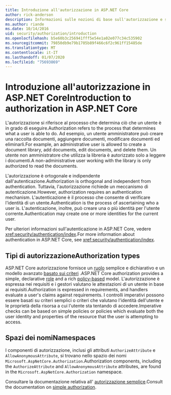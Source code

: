 ```yaml
---
title: Introduzione all'autorizzazione in ASP.NET Core
author: rick-anderson
description: Informazioni sulle nozioni di base sull'autorizzazione e sul funzionamento dell'autorizzazione nelle app ASP.NET Core.
ms.author: riande
ms.date: 10/14/2016
uid: security/authorization/introduction
ms.openlocfilehash: b5e60b3c256941fff5e54e1a02e077c34c535902
ms.sourcegitcommit: 79850db9e79b1705b89f466c6f2c961ff15485de
ms.translationtype: MT
ms.contentlocale: it-IT
ms.lasthandoff: 01/07/2020
ms.locfileid: "75693869"
---
```

# <a name="introduction-to-authorization-in-aspnet-core"></a><span data-ttu-id="be75a-103">Introduzione all'autorizzazione in ASP.NET Core</span><span class="sxs-lookup"><span data-stu-id="be75a-103">Introduction to authorization in ASP.NET Core</span></span>

<a name="security-authorization-introduction"></a>

<span data-ttu-id="be75a-104">L'autorizzazione si riferisce al processo che determina ciò che un utente è in grado di eseguire.</span><span class="sxs-lookup"><span data-stu-id="be75a-104">Authorization refers to the process that determines what a user is able to do.</span></span> <span data-ttu-id="be75a-105">Ad esempio, un utente amministratore può creare una raccolta documenti, aggiungere documenti, modificare documenti ed eliminarli.</span><span class="sxs-lookup"><span data-stu-id="be75a-105">For example, an administrative user is allowed to create a document library, add documents, edit documents, and delete them.</span></span> <span data-ttu-id="be75a-106">Un utente non amministratore che utilizza la libreria è autorizzato solo a leggere i documenti.</span><span class="sxs-lookup"><span data-stu-id="be75a-106">A non-administrative user working with the library is only authorized to read the documents.</span></span>

<span data-ttu-id="be75a-107">L'autorizzazione è ortogonale e indipendente dall'autenticazione.</span><span class="sxs-lookup"><span data-stu-id="be75a-107">Authorization is orthogonal and independent from authentication.</span></span> <span data-ttu-id="be75a-108">Tuttavia, l'autorizzazione richiede un meccanismo di autenticazione.</span><span class="sxs-lookup"><span data-stu-id="be75a-108">However, authorization requires an authentication mechanism.</span></span> <span data-ttu-id="be75a-109">L'autenticazione è il processo che consente di verificare l'identità di un utente.</span><span class="sxs-lookup"><span data-stu-id="be75a-109">Authentication is the process of ascertaining who a user is.</span></span> <span data-ttu-id="be75a-110">L'autenticazione, inoltre, può creare una o più identità per l'utente corrente.</span><span class="sxs-lookup"><span data-stu-id="be75a-110">Authentication may create one or more identities for the current user.</span></span>

<span data-ttu-id="be75a-111">Per ulteriori informazioni sull'autenticazione in ASP.NET Core, vedere <xref:security/authentication/index>.</span><span class="sxs-lookup"><span data-stu-id="be75a-111">For more information about authentication in ASP.NET Core, see <xref:security/authentication/index>.</span></span>

## <a name="authorization-types"></a><span data-ttu-id="be75a-112">Tipi di autorizzazione</span><span class="sxs-lookup"><span data-stu-id="be75a-112">Authorization types</span></span>

<span data-ttu-id="be75a-113">ASP.NET Core autorizzazione fornisce un [ruolo](xref:security/authorization/roles) semplice e dichiarativo e un modello avanzato [basato sui criteri](xref:security/authorization/policies) .</span><span class="sxs-lookup"><span data-stu-id="be75a-113">ASP.NET Core authorization provides a simple, declarative [role](xref:security/authorization/roles) and a rich [policy-based](xref:security/authorization/policies) model.</span></span> <span data-ttu-id="be75a-114">L'autorizzazione è espressa nei requisiti e i gestori valutano le attestazioni di un utente in base ai requisiti.</span><span class="sxs-lookup"><span data-stu-id="be75a-114">Authorization is expressed in requirements, and handlers evaluate a user's claims against requirements.</span></span> <span data-ttu-id="be75a-115">I controlli imperativi possono essere basati su criteri semplici o criteri che valutano l'identità dell'utente e le proprietà della risorsa a cui l'utente sta tentando di accedere.</span><span class="sxs-lookup"><span data-stu-id="be75a-115">Imperative checks can be based on simple policies or policies which evaluate both the user identity and properties of the resource that the user is attempting to access.</span></span>

## <a name="namespaces"></a><span data-ttu-id="be75a-116">Spazi dei nomi</span><span class="sxs-lookup"><span data-stu-id="be75a-116">Namespaces</span></span>

<span data-ttu-id="be75a-117">I componenti di autorizzazione, inclusi gli attributi `AuthorizeAttribute` e `AllowAnonymousAttribute`, si trovano nello spazio dei nomi `Microsoft.AspNetCore.Authorization`.</span><span class="sxs-lookup"><span data-stu-id="be75a-117">Authorization components, including the `AuthorizeAttribute` and `AllowAnonymousAttribute` attributes, are found in the `Microsoft.AspNetCore.Authorization` namespace.</span></span>

<span data-ttu-id="be75a-118">Consultare la documentazione relativa all' [autorizzazione semplice](xref:security/authorization/simple).</span><span class="sxs-lookup"><span data-stu-id="be75a-118">Consult the documentation on [simple authorization](xref:security/authorization/simple).</span></span>
